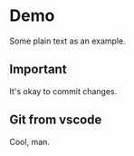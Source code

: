 # Demo

Some plain text as an example.

## Important

It's okay to commit changes.

## Git from vscode

Cool, man.